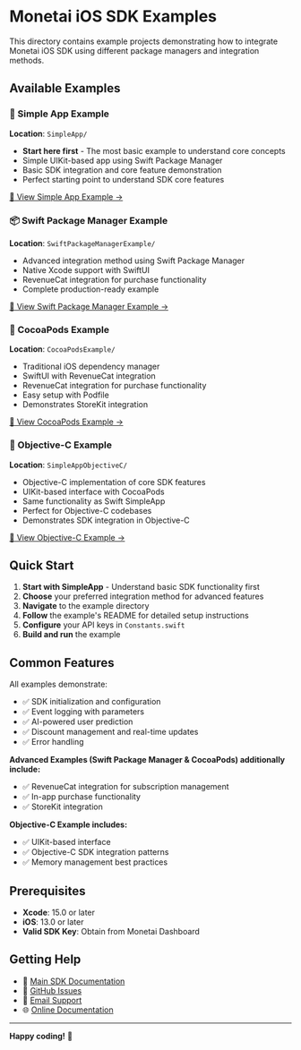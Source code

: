 # Monetai iOS SDK Examples

This directory contains example projects demonstrating how to integrate Monetai iOS SDK using different package managers and integration methods.

## Available Examples

### 🎯 Simple App Example

**Location**: `SimpleApp/`

- **Start here first** - The most basic example to understand core concepts
- Simple UIKit-based app using Swift Package Manager
- Basic SDK integration and core feature demonstration
- Perfect starting point to understand SDK core features

[📖 View Simple App Example →](SimpleApp/)

### 📦 Swift Package Manager Example

**Location**: `SwiftPackageManagerExample/`

- Advanced integration method using Swift Package Manager
- Native Xcode support with SwiftUI
- RevenueCat integration for purchase functionality
- Complete production-ready example

[📖 View Swift Package Manager Example →](SwiftPackageManagerExample/)

### 🍫 CocoaPods Example

**Location**: `CocoaPodsExample/`

- Traditional iOS dependency manager
- SwiftUI with RevenueCat integration
- RevenueCat integration for purchase functionality
- Easy setup with Podfile
- Demonstrates StoreKit integration

[📖 View CocoaPods Example →](CocoaPodsExample/)

### 📱 Objective-C Example

**Location**: `SimpleAppObjectiveC/`

- Objective-C implementation of core SDK features
- UIKit-based interface with CocoaPods
- Same functionality as Swift SimpleApp
- Perfect for Objective-C codebases
- Demonstrates SDK integration in Objective-C

[📖 View Objective-C Example →](SimpleAppObjectiveC/)

## Quick Start

1. **Start with SimpleApp** - Understand basic SDK functionality first
2. **Choose** your preferred integration method for advanced features
3. **Navigate** to the example directory
4. **Follow** the example's README for detailed setup instructions
5. **Configure** your API keys in `Constants.swift`
6. **Build and run** the example

## Common Features

All examples demonstrate:

- ✅ SDK initialization and configuration
- ✅ Event logging with parameters
- ✅ AI-powered user prediction
- ✅ Discount management and real-time updates
- ✅ Error handling

**Advanced Examples (Swift Package Manager & CocoaPods) additionally include:**

- ✅ RevenueCat integration for subscription management
- ✅ In-app purchase functionality
- ✅ StoreKit integration

**Objective-C Example includes:**

- ✅ UIKit-based interface
- ✅ Objective-C SDK integration patterns
- ✅ Memory management best practices

## Prerequisites

- **Xcode**: 15.0 or later
- **iOS**: 13.0 or later
- **Valid SDK Key**: Obtain from Monetai Dashboard

## Getting Help

- 📖 [Main SDK Documentation](../README.md)
- 🐛 [GitHub Issues](https://github.com/hayanmind/monetai-ios/issues)
- 📧 [Email Support](mailto:support@monetai.io)
- 🌐 [Online Documentation](https://docs.monetai.io)

---

**Happy coding!** 🚀
